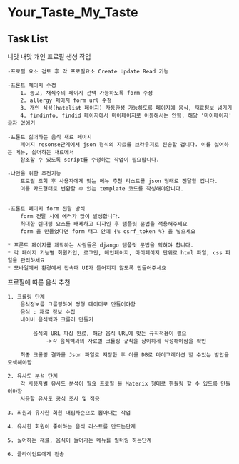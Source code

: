 # Your_Taste_My_Taste

## Task List

니맛 내맛 개인 프로필 생성 작업
	
	-프로필 요소 검토 후 각 프로필요소 Create Update Read 기능
	
	-프론트 페이지 수정
		1. 종교, 채식주의 페이지 선택 가능하도록 form 수정
		2. allergy 페이지 form url 수정
		3. 개인 식성(hatelist 페이지) 자동완성 가능하도록 페이지에 음식, 재료정보 넘기기
		4. findinfo, findid 페이지에서 마이페이지로 이동해서는 안됨, 해당 '마이페이지' 글자 없에기
		
	-프론트 싫어하는 음식 재료 페이지
		페이지 resonse단계에서 json 형식의 자료를 브라우저로 전송할 겁니다. 이를 싫어하는 메뉴, 싫어하는 재료에서
		참조할 수 있도록 script를 수정하는 작업이 필요합니다.
		
	-나만을 위한 추전기능
		프로필 조회 후 사용자에게 맞는 메뉴 추천 리스트를 json 형태로 전달할 겁니다.
		이를 카드형태로 변환할 수 있는 template 코드를 작성해야합니다.
		
	
	-프론트 페이지 form 전달 방식
		form 전달 시에 에러가 많이 발생합니다.
		최대한 렌더링 요소를 배제하고 디자인 후 템플릿 문법을 적용해주세요
		form 을 만들었다면 form 태그 안에 {% csrf_token %} 을 넣으세요		
	
	* 프론트 페이지를 제작하는 사람들은 django 템플릿 문법을 익혀야 합니다.		
	* 각 페이지 기능별 회원가입, 로그인, 메인페이지, 마이페이지 단위로 html 파일, css 파일을 관리하세요
	* 모바일에서 환경에서 접속때 UI가 틀어지지 않도록 만들어주세요
	
프로필에 따른 음식 추천

	1. 크롤링 단계
		음식정보를 크롤링하여 정형 데이터로 만들어야함
		음식 : 재료 정보 수집
		네이버 음식백과 크롤러 만들기
		
			음식의 URL 파싱 완료, 해당 음식 URL에 맞는 규칙적용이 필요
				->각 음식백과의 자료별 크롤링 규칙을 상이하게 작성해야함을 확인
		
		최종 크롤링 결과를 Json 파일로 저장한 후 이를 DB로 마이그레이션 할 수있는 방안을 모색해야함
		
	2. 유사도 분석 단계
		각 사용자별 유사도 분석이 필요 프로필 을 Materix 형대로 핸들링 할 수 있도록 만들어야함
		사용할 유사도 공식 조사 및 적용
		
	3. 회원과 유사한 회원 내림차순으로 뽑아내는 작업
	
	4. 유사한 회원이 좋아하는 음식 리스트를 만드는단계
	
	5. 싫어하는 재료, 음식이 들어가는 메뉴를 필터링 하는단계
	
	6. 클라이언트에게 전송
